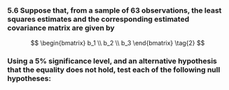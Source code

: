 ### 5.6 Suppose that, from a sample of 63 observations, the least squares estimates and the corresponding estimated covariance matrix are given by

$$
\begin{bmatrix}
b_1 \\
b_2 \\
b_3 
\end{bmatrix} \tag{2}
$$

### Using a 5% significance level, and an alternative hypothesis that the equality does not hold, test each of the following null hypotheses:
